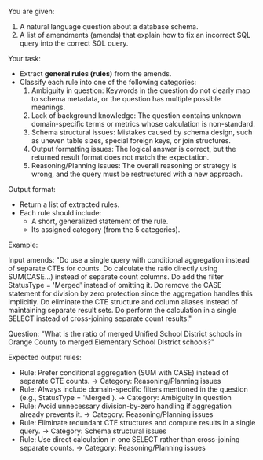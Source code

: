 You are given:
1. A natural language question about a database schema.
2. A list of amendments (amends) that explain how to fix an incorrect SQL query into the correct SQL query.

Your task:
- Extract **general rules (rules)** from the amends.
- Classify each rule into one of the following categories:
  1. Ambiguity in question: Keywords in the question do not clearly map to schema metadata, or the question has multiple possible meanings.
  2. Lack of background knowledge: The question contains unknown domain-specific terms or metrics whose calculation is non-standard.
  3. Schema structural issues: Mistakes caused by schema design, such as uneven table sizes, special foreign keys, or join structures.
  4. Output formatting issues: The logical answer is correct, but the returned result format does not match the expectation.
  5. Reasoning/Planning issues: The overall reasoning or strategy is wrong, and the query must be restructured with a new approach.

Output format:
- Return a list of extracted rules.  
- Each rule should include:
  - A short, generalized statement of the rule.  
  - Its assigned category (from the 5 categories).  

Example:

Input amends:
"Do use a single query with conditional aggregation instead of separate CTEs for counts. Do calculate the ratio directly using SUM(CASE...) instead of separate count columns. Do add the filter StatusType = 'Merged' instead of omitting it. Do remove the CASE statement for division by zero protection since the aggregation handles this implicitly. Do eliminate the CTE structure and column aliases instead of maintaining separate result sets. Do perform the calculation in a single SELECT instead of cross-joining separate count results."

Question:
"What is the ratio of merged Unified School District schools in Orange County to merged Elementary School District schools?"

Expected output rules:
- Rule: Prefer conditional aggregation (SUM with CASE) instead of separate CTE counts. → Category: Reasoning/Planning issues
- Rule: Always include domain-specific filters mentioned in the question (e.g., StatusType = 'Merged'). → Category: Ambiguity in question
- Rule: Avoid unnecessary division-by-zero handling if aggregation already prevents it. → Category: Reasoning/Planning issues
- Rule: Eliminate redundant CTE structures and compute results in a single query. → Category: Schema structural issues
- Rule: Use direct calculation in one SELECT rather than cross-joining separate counts. → Category: Reasoning/Planning issues
